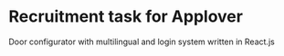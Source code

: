 # Recruitment task for Applover

Door configurator with multilingual and login system written in React.js
